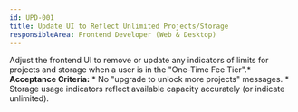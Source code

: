 ```yaml
---
id: UPD-001
title: Update UI to Reflect Unlimited Projects/Storage
responsibleArea: Frontend Developer (Web & Desktop)
---
```

Adjust the frontend UI to remove or update any indicators of limits for projects and storage when a user is in the "One-Time Fee Tier".*   **Acceptance Criteria:**    *   No "upgrade to unlock more projects" messages.    *   Storage usage indicators reflect available capacity accurately (or indicate unlimited).